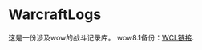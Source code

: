 # WarcraftLogs
这是一份涉及wow的战斗记录库。
wow8.1备份：[WCL链接](https://cn.warcraftlogs.com/guild/reports-list/231948/).
